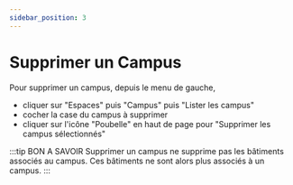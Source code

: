 ```yaml
---
sidebar_position: 3
---
```

# Supprimer un Campus

Pour supprimer un campus, depuis le menu de gauche,

-   cliquer sur "Espaces" puis "Campus" puis "Lister les campus"
-   cocher la case du campus à supprimer
-   cliquer sur l'icône "Poubelle" en haut de page pour "Supprimer les campus sélectionnés"

:::tip BON A SAVOIR
Supprimer un campus ne supprime pas les bâtiments associés au campus. Ces bâtiments ne sont alors plus associés à un campus.
:::